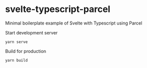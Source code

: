 # svelte-typescript-parcel

Minimal boilerplate example of Svelte with Typescript using Parcel

Start development server
```
yarn serve
```

Build for production
```
yarn build
```
